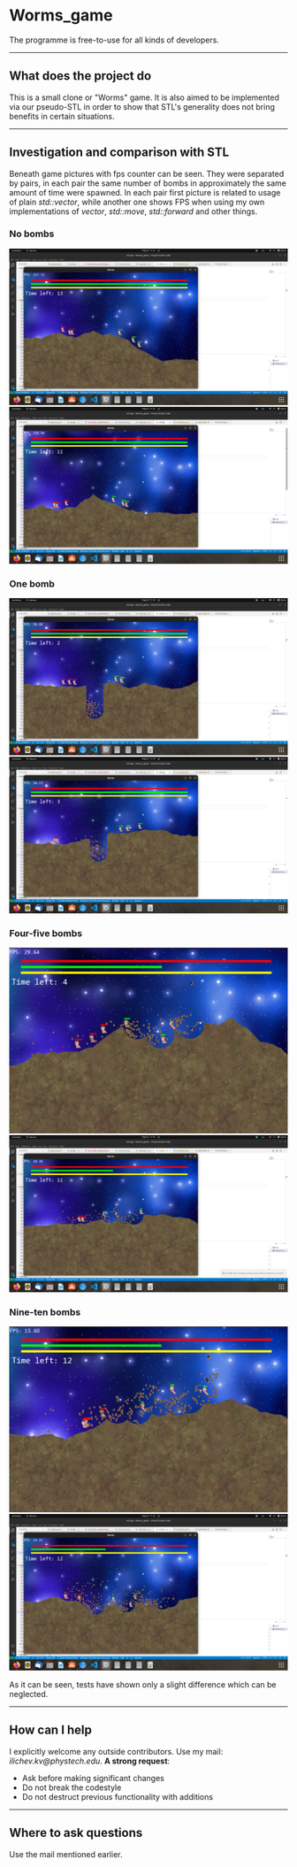 # Worms_game

The programme is free-to-use for all kinds of developers.
***
## What does the project do

This is a small clone or "Worms" game. It is also aimed to be implemented via our pseudo-STL in order to show
that STL's generality does not bring benefits in certain situations.

***
## Investigation and comparison with STL

Beneath game pictures with fps counter can be seen. They were separated by pairs, in each pair
the same number of bombs in approximately the same amount of time were spawned. In each pair
first picture is related to usage of plain _std::vector_, while another one shows FPS when using
my own implementations of _vector_, _std::move_, _std::forward_ and other things.

### No bombs
![ALT](readme_pictures/stl_vector1.png)
![ALT](readme_pictures/my_vector1.png)

### One bomb
![ALT](readme_pictures/stl_vector2.png)
![ALT](readme_pictures/my_vector2.png)

### Four-five bombs
![ALT](readme_pictures/stl_vector3.png)
![ALT](readme_pictures/my_vector3.png)

### Nine-ten bombs
![ALT](readme_pictures/stl_vector4.png)
![ALT](readme_pictures/my_vector4.png)

As it can be seen, tests have shown only a slight difference which can be neglected.
***
## How can I help
I explicitly welcome any outside contributors. Use my mail: _ilichev.kv@phystech.edu_.
__A strong request__:
* Ask before making significant changes
* Do not break the codestyle
* Do not destruct previous functionality with additions

***
## Where to ask questions
Use the mail mentioned earlier.
